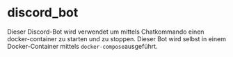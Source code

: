 # discord_bot
Dieser Discord-Bot wird verwendet um mittels Chatkommando einen docker-container zu starten und zu stoppen. Dieser Bot wird selbst in einem Docker-Container mittels `docker-compose`ausgeführt.
